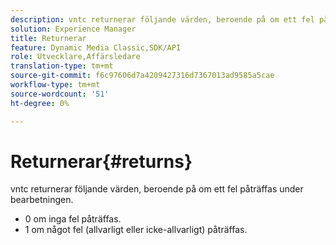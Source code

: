 ```yaml
---
description: vntc returnerar följande värden, beroende på om ett fel påträffas under bearbetningen.
solution: Experience Manager
title: Returnerar
feature: Dynamic Media Classic,SDK/API
role: Utvecklare,Affärsledare
translation-type: tm+mt
source-git-commit: f6c97606d7a4209427316d7367013ad9585a5cae
workflow-type: tm+mt
source-wordcount: '51'
ht-degree: 0%

---
```



# Returnerar{#returns}

vntc returnerar följande värden, beroende på om ett fel påträffas under bearbetningen.

* 0 om inga fel påträffas.
* 1 om något fel (allvarligt eller icke-allvarligt) påträffas.

